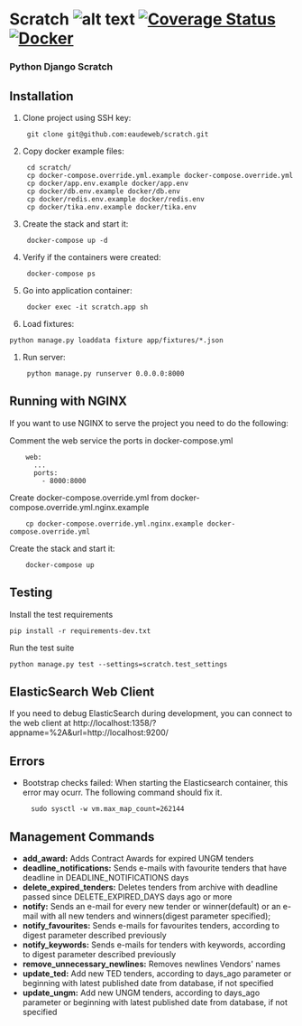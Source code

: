 # Scratch ![alt text](https://travis-ci.com/eaudeweb/scratch.svg?branch=master) [![Coverage Status](https://coveralls.io/repos/github/eaudeweb/scratch/badge.svg?branch=master)](https://coveralls.io/github/eaudeweb/scratch?branch=master) [![Docker](https://img.shields.io/docker/cloud/build/eaudeweb/scratch?label=Docker&style=flat)](https://hub.docker.com/r/eaudeweb/scratch/builds)

### Python Django Scratch

## Installation

1. Clone project using SSH key:

        git clone git@github.com:eaudeweb/scratch.git

1. Copy docker example files:

        cd scratch/
        cp docker-compose.override.yml.example docker-compose.override.yml
        cp docker/app.env.example docker/app.env
        cp docker/db.env.example docker/db.env
        cp docker/redis.env.example docker/redis.env
        cp docker/tika.env.example docker/tika.env

1. Create the stack and start it:

        docker-compose up -d

1. Verify if the containers were created:

        docker-compose ps

1. Go into application container:

        docker exec -it scratch.app sh

1. Load fixtures:

  ```
  python manage.py loaddata fixture app/fixtures/*.json
  ```

1. Run server:

        python manage.py runserver 0.0.0.0:8000

## Running with NGINX

If you want to use NGINX to serve the project you need to do the following:

Comment the web service the ports in docker-compose.yml
```
    web:
      ...
      ports:
        - 8000:8000
```

Create docker-compose.override.yml from  docker-compose.override.yml.nginx.example
```   
    cp docker-compose.override.yml.nginx.example docker-compose.override.yml
```

Create the stack and start it:
```
    docker-compose up
```

## Testing

Install the test requirements

    pip install -r requirements-dev.txt

Run the test suite

    python manage.py test --settings=scratch.test_settings

## ElasticSearch Web Client

If you need to debug ElasticSearch during development, you can connect to the
web client at http://localhost:1358/?appname=%2A&url=http://localhost:9200/

## Errors

- Bootstrap checks failed: When starting the Elasticsearch container, this error may ocurr. The following command should fix it.

        sudo sysctl -w vm.max_map_count=262144

## Management Commands

-   **add_award:** Adds Contract Awards for expired UNGM tenders
-   **deadline_notifications:** Sends e-mails with favourite tenders that have deadline in DEADLINE_NOTIFICATIONS days
-   **delete_expired_tenders:** Deletes tenders from archive with deadline passed since DELETE_EXPIRED_DAYS days ago or more
-   **notify:** Sends an e-mail for every new tender or winner(default) or an e-mail with all new tenders and winners(digest parameter specified);
-   **notify_favourites:** Sends e-mails for favourites tenders, according to digest parameter described previously
-   **notify_keywords:** Sends e-mails for tenders with keywords, according to digest parameter described previously
-   **remove_unnecessary_newlines:** Removes newlines Vendors' names
-   **update_ted:** Add new TED tenders, according to days_ago parameter or beginning with latest published date
    from database, if not specified
-   **update_ungm:** Add new UNGM tenders, according to days_ago parameter or beginning with latest published date from
    database, if not specified
